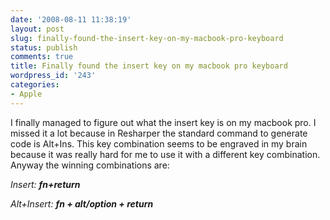 ```yaml
---
date: '2008-08-11 11:38:19'
layout: post
slug: finally-found-the-insert-key-on-my-macbook-pro-keyboard
status: publish
comments: true
title: Finally found the insert key on my macbook pro keyboard
wordpress_id: '243'
categories:
- Apple
---
```


I finally managed to figure out what the insert key is on my macbook pro. I missed it a lot because in Resharper the standard command to generate code is Alt+Ins. This key combination seems to be engraved in my brain because it was really hard for me to use it with a different key combination. Anyway the winning combinations are: 

_Insert: **fn+return**_

_Alt+Insert: **fn + alt/option + return**_

